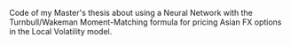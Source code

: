 Code of my Master's thesis about using a Neural Network with the Turnbull/Wakeman Moment-Matching formula for pricing Asian FX options in the Local Volatility model.
